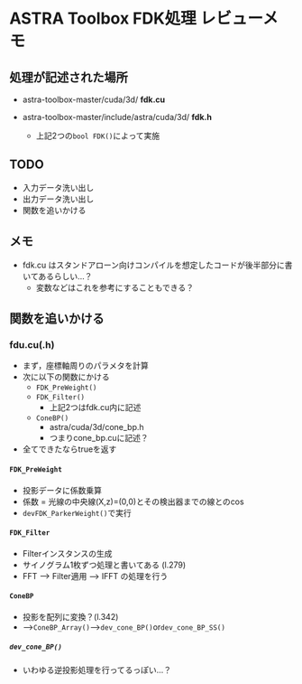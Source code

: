 # ASTRA Toolbox FDK処理 レビューメモ

## 処理が記述された場所

- astra-toolbox-master/cuda/3d/ **fdk.cu**

- astra-toolbox-master/include/astra/cuda/3d/ **fdk.h**
  - 上記2つの`bool FDK()`によって実施

## TODO

- 入力データ洗い出し
- 出力データ洗い出し
- 関数を追いかける

## メモ

- fdk.cu はスタンドアローン向けコンパイルを想定したコードが後半部分に書いてあるらしい…？
  - 変数などはこれを参考にすることもできる？

## 関数を追いかける

### fdu.cu(.h)

- まず，座標軸周りのパラメタを計算
- 次に以下の関数にかける
  - `FDK_PreWeight()`
  - `FDK_Filter()`
    - 上記2つはfdk.cu内に記述
  - `ConeBP()`
    - astra/cuda/3d/cone_bp.h
    - つまりcone_bp.cuに記述？
- 全てできたならtrueを返す

#### `FDK_PreWeight`

- 投影データに係数乗算
- 係数 = 光線の中央線(X,z)=(0,0)とその検出器までの線との$\cos$
- `devFDK_ParkerWeight()`で実行

#### `FDK_Filter`

- Filterインスタンスの生成
- サイノグラム1枚ずつ処理と書いてある (l.279)
- FFT --> Filter適用 --> IFFT の処理を行う

#### `ConeBP`

- 投影を配列に変換？(l.342)
- -->`ConeBP_Array()`-->`dev_cone_BP()`or`dev_cone_BP_SS()`

##### `dev_cone_BP()`

- いわゆる逆投影処理を行ってるっぽい…？